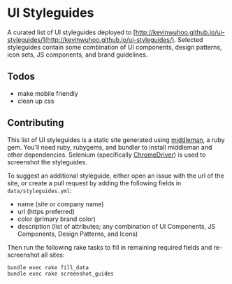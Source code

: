# UI Styleguides

A curated list of UI styleguides deployed to [http://kevinwuhoo.github.io/ui-styleguides/](http://kevinwuhoo.github.io/ui-styleguides/). Selected styleguides contain some combination of UI components, design patterns, icon sets, JS components, and brand guidelines.


## Todos
  * make mobile friendly
  * clean up css


## Contributing

This list of UI styleguides is a static site generated using [middleman](https://middlemanapp.com/), a ruby gem. You'll need ruby, rubygems, and bundler to install middleman and other dependencies. Selenium (specifically [ChromeDriver](https://sites.google.com/a/chromium.org/chromedriver/downloads)) is used to screenshot the styleguides.

To suggest an additional styleguide, either open an issue with the url of the site, or create a pull request by adding the following fields in `data/styleguides.yml`:
  * name (site or company name)
  * url (https preferred)
  * color (primary brand color)
  * description (list of attributes; any combination of UI Components, JS Components, Design Patterns, and Icons)

Then run the following rake tasks to fill in remaining required fields and re-screenshot all sites:

```
bundle exec rake fill_data
bundle exec rake screenshot_guides
```
